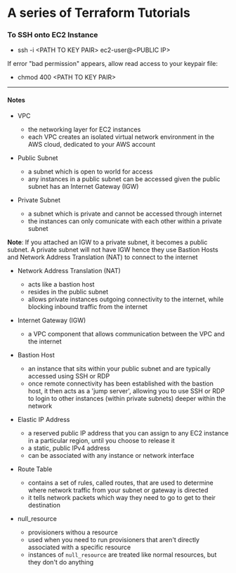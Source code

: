# A series of Terraform Tutorials

### To SSH onto EC2 Instance

- ssh -i \<PATH TO KEY PAIR\> ec2-user@\<PUBLIC IP\>

If error "bad permission" appears, allow read access to your keypair file:

- chmod 400 \<PATH TO KEY PAIR\>

<hr>

#### Notes

- VPC

  - the networking layer for EC2 instances
  - each VPC creates an isolated virtual network environment in the AWS cloud, dedicated to your AWS account

- Public Subnet

  - a subnet which is open to world for access
  - any instances in a public subnet can be accessed given the public subnet has an Internet Gateway (IGW)

- Private Subnet
  - a subnet which is private and cannot be accessed through internet
  - the instances can only comunicate with each other within a private subnet

**Note**: If you attached an IGW to a private subnet, it becomes a public subnet. A private subnet will not have IGW hence they use Bastion Hosts and Network Address Translation (NAT) to connect to the internet

- Network Address Translation (NAT)

  - acts like a bastion host
  - resides in the public subnet
  - allows private instances outgoing connectivity to the internet, while blocking inbound traffic from the internet

- Internet Gateway (IGW)

  - a VPC component that allows communication between the VPC and the internet

- Bastion Host

  - an instance that sits within your public subnet and are typically accessed using SSH or RDP
  - once remote connectivity has been established with the bastion host, it then acts as a 'jump server', allowing you to use SSH or RDP to login to other instances (within private subnets) deeper within the network

- Elastic IP Address

  - a reserved public IP address that you can assign to any EC2 instance in a particular region, until you choose to release it
  - a static, public IPv4 address
  - can be associated with any instance or network interface

- Route Table

  - contains a set of rules, called routes, that are used to determine where network traffic from your subnet or gateway is directed
  - it tells network packets which way they need to go to get to their destination

- null_resource
  - provisioners withou a resource
  - used when you need to run provisioners that aren't directly associated with a specific resource
  - instances of `null_resource` are treated like normal resources, but they don't do anything
